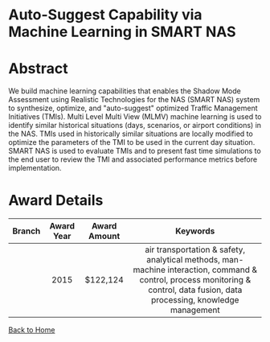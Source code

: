 
Auto-Suggest Capability via Machine Learning in SMART NAS
=========================================================

# Abstract


We build machine learning capabilities that enables the Shadow Mode Assessment using Realistic Technologies for the NAS (SMART NAS) system to synthesize, optimize, and "auto-suggest" optimized Traffic Management Initiatives (TMIs).  Multi Level Multi View (MLMV) machine learning is used to identify similar historical situations (days, scenarios, or airport conditions) in the NAS.  TMIs used in historically similar situations are locally modified to optimize the parameters of the TMI to be used in the current day situation.  SMART NAS is used to evaluate TMIs and to present fast time simulations to the end user to review the TMI and associated performance metrics before implementation.  

# Award Details

|Branch|Award Year|Award Amount|Keywords|
| :---: | :---: | :---: | :---: |
||2015|$122,124|air transportation & safety, analytical methods, man-machine interaction, command & control, process monitoring & control, data fusion, data processing, knowledge management|
  
  


[Back to Home](https://github.com/chrischow/dod_sbir_awards/Reports/JT/#205)